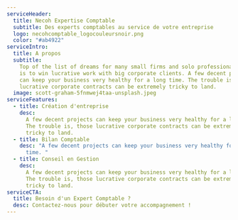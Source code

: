 ```yaml
---
serviceHeader:
  title: Necoh Expertise Comptable
  subtitle: Des experts comptables au service de votre entreprise
  logo: necohcomptable_logocouleursnoir.png
  color: "#ab4922"
serviceIntro:
  title: A propos
  subtitle:
    Top of the list of dreams for many small firms and solo professionals
    is to win lucrative work with big corporate clients. A few decent projects
    can keep your business very healthy for a long time. The trouble is, those
    lucrative corporate contracts can be extremely tricky to land.
  image: scott-graham-5fnmwej4taa-unsplash.jpeg
serviceFeatures:
  - title: Création d'entreprise
    desc:
      A few decent projects can keep your business very healthy for a long time.
      The trouble is, those lucrative corporate contracts can be extremely
      tricky to land.
  - title: Bilan Comptable
    desc: "A few decent projects can keep your business very healthy for a long
      time. "
  - title: Conseil en Gestion
    desc:
      A few decent projects can keep your business very healthy for a long time.
      The trouble is, those lucrative corporate contracts can be extremely
      tricky to land.
serviceCTA:
  title: Besoin d'un Expert Comptable ?
  desc: Contactez-nous pour débuter votre accompagnement !
---
```

